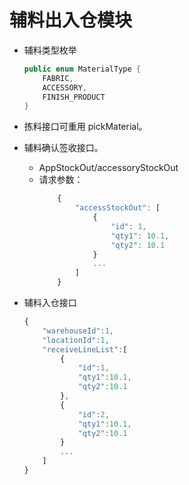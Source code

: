 # 辅料出入仓模块
* 辅料类型枚举
    ``` JAVA
    public enum MaterialType {
        FABRIC, 
        ACCESSORY, 
        FINISH_PRODUCT
    }
    ```
* 拣料接口可重用 pickMaterial。
* 辅料确认签收接口。
    * AppStockOut/accessoryStockOut
    * 请求参数：
        ``` Javascript
            {
                "accessStockOut": [
                    {
                        "id": 1,
                        "qty1": 10.1,
                        "qty2": 10.1
                    }
                    ...
                ]
            }
        ```

* 辅料入仓接口

    ``` Javascript
    {
        "warehouseId":1,
        "locationId":1,
        "receiveLineList":[
            {
                "id":1,
                "qty1":10.1,
                "qty2":10.1
            },
            {
                "id":2,
                "qty1":10.1,
                "qty2":10.1
            }
            ...
        ]
    }
    ```

